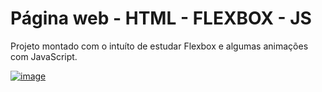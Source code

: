 # Página web - HTML - FLEXBOX - JS

Projeto montado com o intuíto de estudar Flexbox e algumas animações com JavaScript.

<a href="https://fernandomontanari.github.io/pagina-web-html-flexbox-js/">![image](https://user-images.githubusercontent.com/25597840/223214771-ee70cb57-da4a-4780-b000-48fca15b69eb.png)</a>
